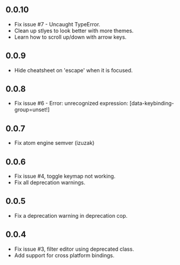 ## 0.0.10
* Fix issue #7 - Uncaught TypeError.
* Clean up stlyes to look better with more themes.
* Learn how to scroll up/down with arrow keys.

## 0.0.9
* Hide cheatsheet on 'escape' when it is focused.

## 0.0.8
* Fix issue #6 - Error: unrecognized expression: [data-keybinding-group=unset!]

## 0.0.7
* Fix atom engine semver (izuzak)

## 0.0.6
* Fix issue #4, toggle keymap not working.
* Fix all deprecation warnings.

## 0.0.5
* Fix a deprecation warning in deprecation cop.

## 0.0.4
* Fix issue #3, filter editor using deprecated class.
* Add support for cross platform bindings.
